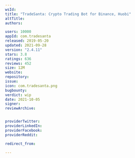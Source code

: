 ```yaml
---
wsId: 
title: "TradeSanta: Crypto Trading Bot for Binance, Huobi"
altTitle: 
authors:

users: 10000
appId: com.tradesanta
released: 2019-05-20
updated: 2021-09-28
version: "2.4.11"
stars: 3.8
ratings: 636
reviews: 452
size: 12M
website: 
repository: 
issue: 
icon: com.tradesanta.png
bugbounty: 
verdict: wip
date: 2021-10-05
signer: 
reviewArchive:


providerTwitter: 
providerLinkedIn: 
providerFacebook: 
providerReddit: 

redirect_from:

---
```




